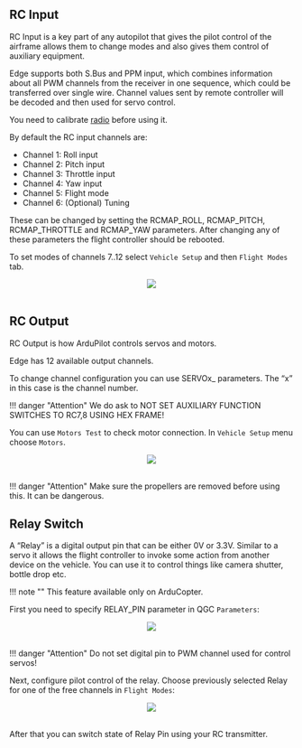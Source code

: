 ## RC Input

RC Input is a key part of any autopilot that gives the pilot control of the airframe allows them to change modes and also gives them control of auxiliary equipment.

Edge supports both S.Bus and PPM input, which combines information about all PWM channels from the receiver in one sequence, which could be transferred over single wire. Channel values sent by remote controller will be decoded and then used for servo control.

You need to calibrate [radio](calibration.md#radio-calibration) before using it.

By default the RC input channels are:

- Channel 1: Roll input
- Channel 2: Pitch input
- Channel 3: Throttle input
- Channel 4: Yaw input
- Channel 5: Flight mode
- Channel 6: (Optional) Tuning

These can be changed by setting the RCMAP_ROLL, RCMAP_PITCH, RCMAP_THROTTLE and RCMAP_YAW parameters. After changing any of these parameters the flight controller should be rebooted.

To set modes of channels 7..12 select `Vehicle Setup` and then `Flight Modes` tab.

<div style="text-align: center;"><img src="../../img/qgc/channel_options.png"></div><br>

## RC Output

RC Output is how ArduPilot controls servos and motors.

Edge has 12 available output channels.

To change channel configuration you can use SERVOx_ parameters. The “x” in this case is the channel number.

!!! danger "Attention"
    We do ask to NOT SET AUXILIARY FUNCTION SWITCHES TO RC7,8 USING HEX FRAME!

You can use `Motors Test` to check motor connection. In `Vehicle Setup` menu choose `Motors`.

<div style="text-align: center;"><img src="../../img/qgc/motors_test.png"></div><br>

!!! danger "Attention"
    Make sure the propellers are removed before using this. It can be dangerous.

## Relay Switch

A “Relay” is a digital output pin that can be either 0V or 3.3V. Similar to a servo it allows the flight controller to invoke some action from another device on the vehicle. You can use it to control things like camera shutter, bottle drop etc.

!!! note ""
    This feature available only on ArduCopter.

First you need to specify RELAY_PIN parameter in QGC `Parameters`:

<div style="text-align: center;"><img src="../../img/qgc/relay_pin.png"></div><br>

!!! danger "Attention"
    Do not set digital pin to PWM channel used for control servos!

Next, configure pilot control of the relay. Choose previously selected Relay for one of the free channels in `Flight Modes`:

<div style="text-align: center;"><img src="../../img/qgc/rc_relay_control.png"></div><br>

After that you can switch state of Relay Pin using your RC transmitter.
